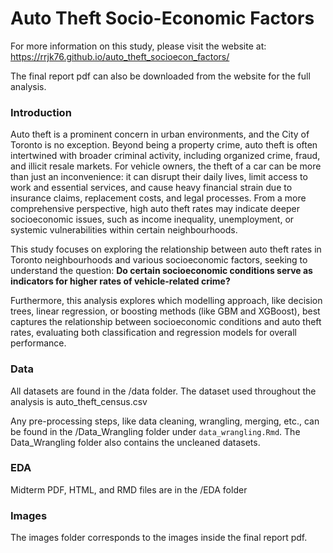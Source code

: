 # Auto Theft Socio-Economic Factors

For more information on this study, please visit the website at: https://rrjk76.github.io/auto_theft_socioecon_factors/

The final report pdf can also be downloaded from the website for the full analysis. 

### Introduction
Auto theft is a prominent concern in urban environments, and the City of Toronto is no exception. Beyond being a property crime, auto theft is often intertwined with broader criminal activity, including organized crime, fraud, and illicit resale markets. For vehicle owners, the theft of a car can be more than just an inconvenience: it can disrupt their daily lives, limit access to work and essential services, and cause heavy financial strain due to insurance claims, replacement costs, and legal processes. From a more comprehensive perspective, high auto theft rates may indicate deeper socioeconomic issues, such as income inequality, unemployment, or systemic vulnerabilities within certain neighbourhoods. 

This study focuses on exploring the relationship between auto theft rates in Toronto neighbourhoods and various socioeconomic factors, seeking to understand the question: **Do certain socioeconomic conditions serve as indicators for higher rates of vehicle-related crime?**

Furthermore, this analysis explores which modelling approach, like decision trees, linear regression, or boosting methods (like GBM and XGBoost), best captures the relationship between socioeconomic conditions and auto theft rates, evaluating both classification and regression models for overall performance.


### Data
All datasets are found in the /data folder. The dataset used throughout the analysis is auto_theft_census.csv

Any pre-processing steps, like data cleaning, wrangling, merging, etc., can be found in the /Data_Wrangling folder under `data_wrangling.Rmd`. The Data_Wrangling folder also contains the uncleaned datasets. 


### EDA 
Midterm PDF, HTML, and RMD files are in the /EDA folder

### Images 
The images folder corresponds to the images inside the final report pdf. 




